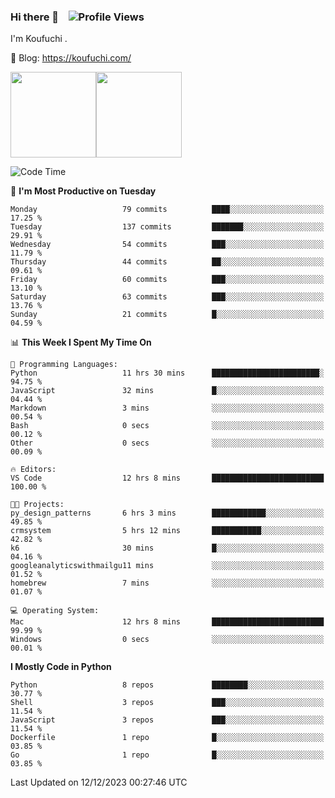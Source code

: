 ### Hi there 👋 &nbsp;&nbsp; ![Profile Views](http://img.shields.io/badge/Profile%20Views-1222-blue)

I'm Koufuchi . 

📔 Blog: <https://koufuchi.com/>

<img align="" height="137px" src="https://github-readme-stats-seven-nu-30.vercel.app/api?username=Koufuchi&hide=issues,contribs&show_icons=true&line_height=21&theme=radical&locale=en" /><img align="" height="137px" src="https://github-readme-stats-seven-nu-30.vercel.app/api/top-langs/?username=Koufuchi&layout=compact&hide=blade,html,css,pug,scss&theme=radical&locale=en" />

<!--START_SECTION:waka-->
![Code Time](http://img.shields.io/badge/Code%20Time-204%20hrs%2055%20mins-blue)

📅 **I'm Most Productive on Tuesday** 

```text
Monday                   79 commits          ████░░░░░░░░░░░░░░░░░░░░░   17.25 % 
Tuesday                  137 commits         ███████░░░░░░░░░░░░░░░░░░   29.91 % 
Wednesday                54 commits          ███░░░░░░░░░░░░░░░░░░░░░░   11.79 % 
Thursday                 44 commits          ██░░░░░░░░░░░░░░░░░░░░░░░   09.61 % 
Friday                   60 commits          ███░░░░░░░░░░░░░░░░░░░░░░   13.10 % 
Saturday                 63 commits          ███░░░░░░░░░░░░░░░░░░░░░░   13.76 % 
Sunday                   21 commits          █░░░░░░░░░░░░░░░░░░░░░░░░   04.59 % 
```


📊 **This Week I Spent My Time On** 

```text
💬 Programming Languages: 
Python                   11 hrs 30 mins      ████████████████████████░   94.75 % 
JavaScript               32 mins             █░░░░░░░░░░░░░░░░░░░░░░░░   04.44 % 
Markdown                 3 mins              ░░░░░░░░░░░░░░░░░░░░░░░░░   00.54 % 
Bash                     0 secs              ░░░░░░░░░░░░░░░░░░░░░░░░░   00.12 % 
Other                    0 secs              ░░░░░░░░░░░░░░░░░░░░░░░░░   00.09 % 

🔥 Editors: 
VS Code                  12 hrs 8 mins       █████████████████████████   100.00 % 

🐱‍💻 Projects: 
py_design_patterns       6 hrs 3 mins        ████████████░░░░░░░░░░░░░   49.85 % 
crmsystem                5 hrs 12 mins       ███████████░░░░░░░░░░░░░░   42.82 % 
k6                       30 mins             █░░░░░░░░░░░░░░░░░░░░░░░░   04.16 % 
googleanalyticswithmailgu11 mins             ░░░░░░░░░░░░░░░░░░░░░░░░░   01.52 % 
homebrew                 7 mins              ░░░░░░░░░░░░░░░░░░░░░░░░░   01.07 % 

💻 Operating System: 
Mac                      12 hrs 8 mins       █████████████████████████   99.99 % 
Windows                  0 secs              ░░░░░░░░░░░░░░░░░░░░░░░░░   00.01 % 
```

**I Mostly Code in Python** 

```text
Python                   8 repos             ████████░░░░░░░░░░░░░░░░░   30.77 % 
Shell                    3 repos             ███░░░░░░░░░░░░░░░░░░░░░░   11.54 % 
JavaScript               3 repos             ███░░░░░░░░░░░░░░░░░░░░░░   11.54 % 
Dockerfile               1 repo              █░░░░░░░░░░░░░░░░░░░░░░░░   03.85 % 
Go                       1 repo              █░░░░░░░░░░░░░░░░░░░░░░░░   03.85 % 
```




 Last Updated on 12/12/2023 00:27:46 UTC
<!--END_SECTION:waka-->


